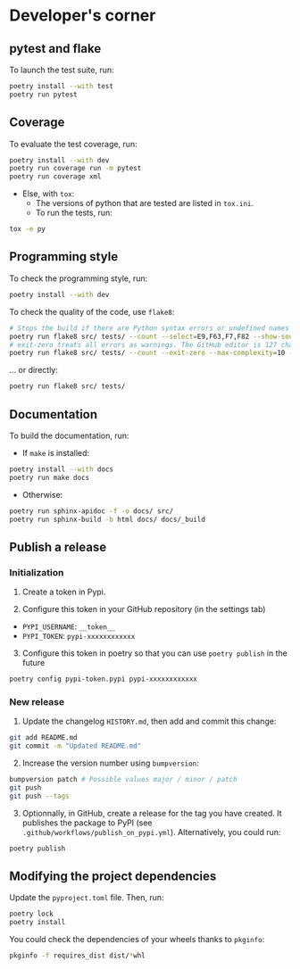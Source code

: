 # Developer's corner
## pytest and flake

To launch the test suite, run:

```bash
poetry install --with test
poetry run pytest
```

## Coverage

To evaluate the test coverage, run:

```bash
poetry install --with dev
poetry run coverage run -m pytest
poetry run coverage xml
```

* Else, with `tox`:
  * The versions of python that are tested are listed in `tox.ini`.
  * To run the tests, run:

```bash
tox -e py
```

## Programming style

To check the programming style, run:

```bash
poetry install --with dev
```

To check the quality of the code, use `flake8`:
```bash
# Stops the build if there are Python syntax errors or undefined names
poetry run flake8 src/ tests/ --count --select=E9,F63,F7,F82 --show-source --statistics
# exit-zero treats all errors as warnings. The GitHub editor is 127 chars wide
poetry run flake8 src/ tests/ --count --exit-zero --max-complexity=10 --max-line-length=127 --statistics
```
... or directly:
```bash
poetry run flake8 src/ tests/
```

## Documentation

To build the documentation, run:
* If `make` is installed:

```bash
poetry install --with docs
poetry run make docs
```

* Otherwise:

```bash
poetry run sphinx-apidoc -f -o docs/ src/
poetry run sphinx-build -b html docs/ docs/_build
```

## Publish a release
### Initialization

1. Create a token in Pypi.

2. Configure this token in your GitHub repository (in the settings tab)
* `PYPI_USERNAME`: `__token__`
* `PYPI_TOKEN`: `pypi-xxxxxxxxxxxx`

3. Configure this token in poetry so that you can use `poetry publish` in the future
```bash
poetry config pypi-token.pypi pypi-xxxxxxxxxxxx
```

### New release

1. Update the changelog `HISTORY.md`, then add and commit this change:

```bash
git add README.md
git commit -m "Updated README.md"
```

2. Increase the version number using `bumpversion`:

```bash
bumpversion patch # Possible values major / minor / patch
git push
git push --tags
```

3. Optionnally, in GitHub, create a release for the tag you have created.
It publishes the package to PyPI (see `.github/workflows/publish_on_pypi.yml`).
Alternatively, you could run:

```bash
poetry publish
```

## Modifying the project dependencies

Update the `pyproject.toml` file. Then, run:
```bash
poetry lock
poetry install
```
You could check the dependencies of your wheels thanks to `pkginfo`:
```bash
pkginfo -f requires_dist dist/*whl
```

